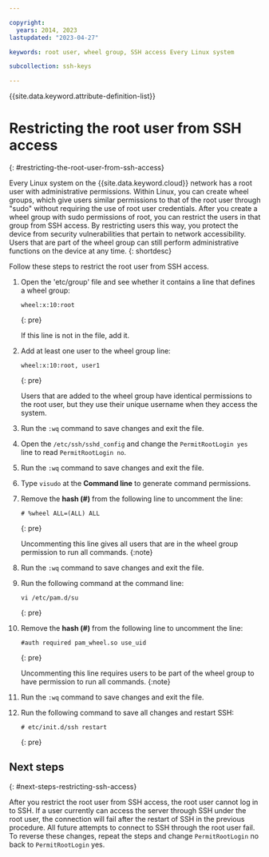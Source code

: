 ```yaml
---

copyright:
  years: 2014, 2023
lastupdated: "2023-04-27"

keywords: root user, wheel group, SSH access Every Linux system

subcollection: ssh-keys

---
```


{{site.data.keyword.attribute-definition-list}}

# Restricting the root user from SSH access
{: #restricting-the-root-user-from-ssh-access}

Every Linux system on the {{site.data.keyword.cloud}} network has a root user with administrative permissions. Within Linux, you can create wheel groups, which give users similar permissions to that of the root user through "sudo" without requiring the use of root user credentials. After you create a wheel group with sudo permissions of root, you can restrict the users in that group from SSH access. By restricting users this way, you protect the device from security vulnerabilities that pertain to network accessibility. Users that are part of the wheel group can still perform administrative functions on the device at any time.
{: shortdesc}

Follow these steps to restrict the root user from SSH access.

1. Open the 'etc/group' file and see whether it contains a line that defines a wheel group:

   ```
   wheel:x:10:root
   ```
   {: pre}

   If this line is not in the file, add it.

2. Add at least one user to the wheel group line:

   ```
   wheel:x:10:root, user1
   ```
   {: pre}

   Users that are added to the wheel group have identical permissions to the root user, but they use their unique username when they access the system.

3. Run the `:wq` command to save changes and exit the file.
4. Open the ```/etc/ssh/sshd_config``` and change the `PermitRootLogin yes` line to read `PermitRootLogin no`.
5. Run the `:wq` command to save changes and exit the file.
6. Type `visudo` at the **Command line** to generate command permissions.
7. Remove the **hash (#)** from the following line to uncomment the line:

   ```
   # %wheel ALL=(ALL) ALL
   ```
   {: pre}

   Uncommenting this line gives all users that are in the wheel group permission to run all commands.
   {:note}

8. Run the `:wq` command to save changes and exit the file.
9. Run the following command at the command line:

    ```
    vi /etc/pam.d/su
    ```
    {: pre}

10. Remove the **hash (#)** from the following line to uncomment the line:

    ```
    #auth required pam_wheel.so use_uid
    ```
    {: pre}

    Uncommenting this line requires users to be part of the wheel group to have permission to run all commands.
    {:note}

11. Run the `:wq` command to save changes and exit the file.
12. Run the following command to save all changes and restart SSH:

    ```
    # etc/init.d/ssh restart
    ```
    {: pre}

## Next steps
{: #next-steps-restricting-ssh-access}

After you restrict the root user from SSH access, the root user cannot log in to SSH. If a user currently can access the server through SSH under the root user, the connection will fail after the restart of SSH in the previous procedure. All future attempts to connect to SSH through the root user fail. To reverse these changes, repeat the steps and change `PermitRootLogin` no back to `PermitRootLogin` yes.
